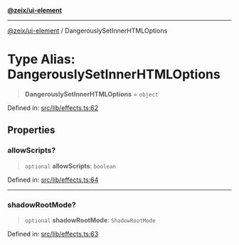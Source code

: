[**@zeix/ui-element**](../README.md)

***

[@zeix/ui-element](../globals.md) / DangerouslySetInnerHTMLOptions

# Type Alias: DangerouslySetInnerHTMLOptions

> **DangerouslySetInnerHTMLOptions** = `object`

Defined in: [src/lib/effects.ts:62](https://github.com/zeixcom/ui-element/blob/dca68975dbf6990768dc34ee0f32fba5091cee2d/src/lib/effects.ts#L62)

## Properties

### allowScripts?

> `optional` **allowScripts**: `boolean`

Defined in: [src/lib/effects.ts:64](https://github.com/zeixcom/ui-element/blob/dca68975dbf6990768dc34ee0f32fba5091cee2d/src/lib/effects.ts#L64)

***

### shadowRootMode?

> `optional` **shadowRootMode**: `ShadowRootMode`

Defined in: [src/lib/effects.ts:63](https://github.com/zeixcom/ui-element/blob/dca68975dbf6990768dc34ee0f32fba5091cee2d/src/lib/effects.ts#L63)
